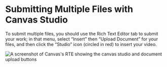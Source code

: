 # Submitting Multiple Files with Canvas Studio

To submit multiple files, you should use the Rich Text Editor tab to submit your work; in that menu, select “Insert” then “Upload Document” for your files, and then click the “Studio” icon (circled in red) to insert your video.

![A screenshot of Canvas's RTE showing the canvas studio and document upload buttons](Multiple_Files_Upload.png)


